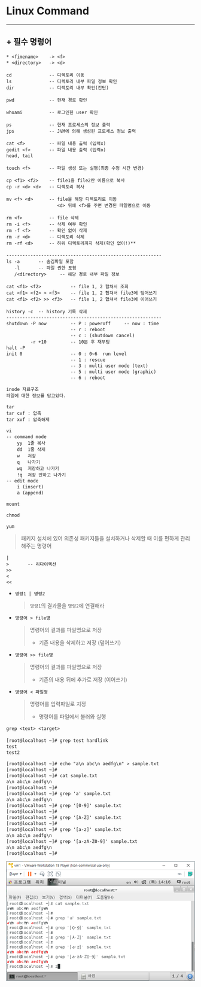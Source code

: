 # Linux Command

---

## + 필수 명령어

```terminal
* <fimename>	-> <f>
* <directory>	-> <d>

cd				-- 디렉토리 이동
ls				-- 디렉토리 내부 파일 정보 확인
dir				-- 디렉토리 내부 확인(간단)

pwd				-- 현재 경로 확인

whoami			-- 로그인한 user 확인

ps				-- 현재 프로세스의 정보 출력
jps				-- JVM에 의해 생성된 프로세스 정보 출력

cat <f>			-- 파일 내용 출력 (입력x)
gedit <f>		-- 파일 내용 출력 (입력o)
head, tail

touch <f>		-- 파일 생성 또는 실행(최종 수정 시간 변경)

cp <f1> <f2>	-- file1을 file2란 이름으로 복사
cp -r <d> <d>	-- 디렉토리 복사

mv <f> <d>		-- file을 해당 디렉토리로 이동
				   <d> 뒤에 <f>를 주면 변경된 파일명으로 이동

rm <f>			-- file 삭제
rm -i <f>		-- 삭제 여부 확인
rm -f <f>		-- 확인 없이 삭제
rm -r <d>		-- 디렉토리 삭제
rm -rf <d>		-- 하위 디렉토리까지 삭제(확인 없이!)**

----------------------------------------------------------
ls -a		-- 숨김파일 포함
   -l		-- 파일 권한 포함
   /<directory>		-- 해당 경로 내부 파일 정보

cat <f1> <f2>			-- file 1, 2 합쳐서 조회
cat <f1> <f2> > <f3>	-- file 1, 2 합쳐서 file3에 덮어쓰기
cat <f1> <f2> >> <f3>	-- file 1, 2 합쳐서 file3에 이어쓰기

history -c	-- history 기록 삭제
----------------------------------------------------------
shutdown -P now			-- P : poweroff		-- now : time
						-- r : reboot
						-- c : (shutdown cancel)
		 -r	+10			-- 10분 후 재부팅
halt -P
init 0					-- 0 : 0~6	run level
						-- 1 : rescue
						-- 3 : multi user mode (text)
						-- 5 : multi user mode (graphic)
						-- 6 : reboot

```

```termimal
inode 자료구조
파일에 대한 정보를 담고있다.
```



```termimal
tar
tar cvf : 압축
tar xvf : 압축해제
```



```terminal
vi
-- command mode
    yy	1줄 복사
    dd	1줄 삭제
    w	저장
    q	나가기
    wq	저장하고 나가기
    !q	저장 안하고 나가기
-- edit mode
    i (insert)
    a (append)
```



```termimal
mount
```



```termimal
chmod
```



```termimal
yum
```

> 패키지 설치에 있어 의존성 패키지들을 설치하거나 삭제할 때 이를 편하게 관리해주는 명령어



```
|
>		-- 리다이렉션
>>
<
<<
```

- ```
  명령1 | 명령2
  ```

  > `명령1`의 결과물을 `명령2`에 연결해라

- ```
  명령어 > file명
  ```

  > 명령어의 결과를 파일명으로 저장
  >
  > - 기존 내용을 삭제하고 저장 (덮어쓰기)

- ```
  명령어 >> file명
  ```

  > 명령어의 결과를 파일명으로 저장
  >
  > - 기존의 내용 뒤에 추가로 저장 (이어쓰기)

- ```
  명령어 < 파일명
  ```

  > 명령어를 입력파일로 지정
  >
  > - 명령어를 파일에서 불러와 실행





```
grep <text> <target>

[root@localhost ~]# grep test hardlink
test
test2
```

```
[root@localhost ~]# echo "a\n abc\n aedfg\n" > sample.txt
[root@localhost ~]# 
[root@localhost ~]# cat sample.txt 
a\n abc\n aedfg\n
[root@localhost ~]# 
[root@localhost ~]# grep 'a' sample.txt 
a\n abc\n aedfg\n
[root@localhost ~]# grep '[0-9]' sample.txt 
[root@localhost ~]# 
[root@localhost ~]# grep '[A-Z]' sample.txt 
[root@localhost ~]# 
[root@localhost ~]# grep '[a-z]' sample.txt 
a\n abc\n aedfg\n
[root@localhost ~]# grep '[a-zA-Z0-9]' sample.txt 
a\n abc\n aedfg\n
[root@localhost ~]# 
```

![image-20200220141735515](Image/image-20200220141735515.png)

